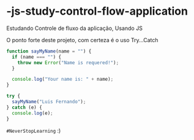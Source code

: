 # -js-study-control-flow-application

Estudando Controle de fluxo da aplicação, Usando JS

O ponto forte deste projeto, com certeza é o uso Try...Catch

```js
function sayMyName(name = "") {
  if (name === "") {
    throw new Error("Name is requered!");
  }

  console.log("Your name is: " + name);
}

try {
  sayMyName("Luis Fernando");
} catch (e) {
  console.log(e);
}
```

`#NeverStopLearning` :)
